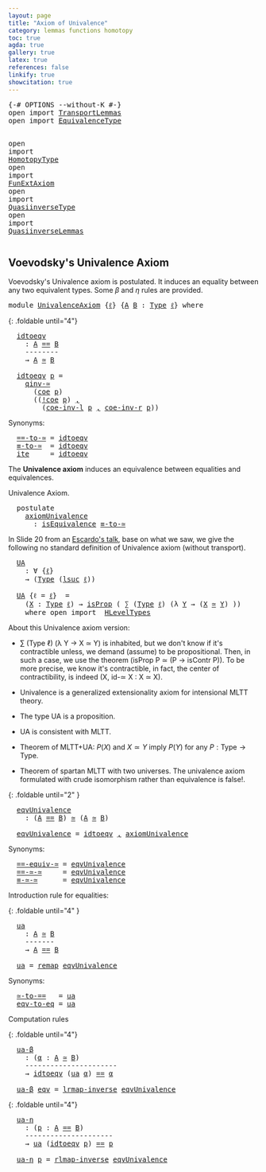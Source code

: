 ```yaml
---
layout: page
title: "Axiom of Univalence"
category: lemmas functions homotopy
toc: true
agda: true
gallery: true
latex: true
references: false
linkify: true
showcitation: true
---
```


<div class="hide" >
<pre class="Agda">
<a id="219" class="Symbol">{-#</a> <a id="223" class="Keyword">OPTIONS</a> <a id="231" class="Pragma">--without-K</a> <a id="243" class="Symbol">#-}</a>
<a id="247" class="Keyword">open</a> <a id="252" class="Keyword">import</a> <a id="259" href="TransportLemmas.html" class="Module">TransportLemmas</a>
<a id="275" class="Keyword">open</a> <a id="280" class="Keyword">import</a> <a id="287" href="EquivalenceType.html" class="Module">EquivalenceType</a>

<a id="304" class="Keyword">open</a> <a id="309" class="Keyword">import</a> <a id="316" href="HomotopyType.html" class="Module">HomotopyType</a>
<a id="329" class="Keyword">open</a> <a id="334" class="Keyword">import</a> <a id="341" href="FunExtAxiom.html" class="Module">FunExtAxiom</a>
<a id="353" class="Keyword">open</a> <a id="358" class="Keyword">import</a> <a id="365" href="QuasiinverseType.html" class="Module">QuasiinverseType</a>
<a id="382" class="Keyword">open</a> <a id="387" class="Keyword">import</a> <a id="394" href="QuasiinverseLemmas.html" class="Module">QuasiinverseLemmas</a>
</pre>
</div>

## Voevodsky's Univalence Axiom

Voevodsky's Univalence axiom is postulated. It induces an equality between any
two equivalent types. Some $β$ and $η$ rules are provided.

<pre class="Agda">
<a id="617" class="Keyword">module</a> <a id="624" href="UnivalenceAxiom.html" class="Module">UnivalenceAxiom</a> <a id="640" class="Symbol">{</a><a id="641" href="UnivalenceAxiom.html#641" class="Bound">ℓ</a><a id="642" class="Symbol">}</a> <a id="644" class="Symbol">{</a><a id="645" href="UnivalenceAxiom.html#645" class="Bound">A</a> <a id="647" href="UnivalenceAxiom.html#647" class="Bound">B</a> <a id="649" class="Symbol">:</a> <a id="651" href="Intro.html#2793" class="Function">Type</a> <a id="656" href="UnivalenceAxiom.html#641" class="Bound">ℓ</a><a id="657" class="Symbol">}</a> <a id="659" class="Keyword">where</a>
</pre>

{: .foldable until="4"}
<pre class="Agda">
  <a id="idtoeqv"></a><a id="716" href="UnivalenceAxiom.html#716" class="Function">idtoeqv</a>
    <a id="728" class="Symbol">:</a> <a id="730" href="UnivalenceAxiom.html#645" class="Bound">A</a> <a id="732" href="BasicTypes.html#4338" class="Datatype Operator">==</a> <a id="735" href="UnivalenceAxiom.html#647" class="Bound">B</a>
    <a id="741" class="Comment">--------</a>
    <a id="754" class="Symbol">→</a> <a id="756" href="UnivalenceAxiom.html#645" class="Bound">A</a> <a id="758" href="EquivalenceType.html#1435" class="Function Operator">≃</a> <a id="760" href="UnivalenceAxiom.html#647" class="Bound">B</a>

  <a id="765" href="UnivalenceAxiom.html#716" class="Function">idtoeqv</a> <a id="773" href="UnivalenceAxiom.html#773" class="Bound">p</a> <a id="775" class="Symbol">=</a>
    <a id="781" href="QuasiinverseType.html#3454" class="Function">qinv-≃</a>
      <a id="794" class="Symbol">(</a><a id="795" href="Transport.html#784" class="Function">coe</a> <a id="799" href="UnivalenceAxiom.html#773" class="Bound">p</a><a id="800" class="Symbol">)</a>
      <a id="808" class="Symbol">((</a><a id="810" href="Transport.html#947" class="Function">!coe</a> <a id="815" href="UnivalenceAxiom.html#773" class="Bound">p</a><a id="816" class="Symbol">)</a> <a id="818" href="BasicTypes.html#1581" class="InductiveConstructor Operator">,</a>
        <a id="828" class="Symbol">(</a><a id="829" href="TransportLemmas.html#4495" class="Function">coe-inv-l</a> <a id="839" href="UnivalenceAxiom.html#773" class="Bound">p</a> <a id="841" href="BasicTypes.html#1581" class="InductiveConstructor Operator">,</a> <a id="843" href="TransportLemmas.html#4722" class="Function">coe-inv-r</a> <a id="853" href="UnivalenceAxiom.html#773" class="Bound">p</a><a id="854" class="Symbol">))</a>
</pre>

Synonyms:

<pre class="Agda">
  <a id="==-to-≃"></a><a id="895" href="UnivalenceAxiom.html#895" class="Function">==-to-≃</a> <a id="903" class="Symbol">=</a> <a id="905" href="UnivalenceAxiom.html#716" class="Function">idtoeqv</a>
  <a id="≡-to-≃"></a><a id="915" href="UnivalenceAxiom.html#915" class="Function">≡-to-≃</a>  <a id="923" class="Symbol">=</a> <a id="925" href="UnivalenceAxiom.html#716" class="Function">idtoeqv</a>
  <a id="ite"></a><a id="935" href="UnivalenceAxiom.html#935" class="Function">ite</a>     <a id="943" class="Symbol">=</a> <a id="945" href="UnivalenceAxiom.html#716" class="Function">idtoeqv</a>
</pre>

The **Univalence axiom** induces an equivalence between equalities
and equivalences.

Univalence Axiom.

<pre class="Agda">
  <a id="1085" class="Keyword">postulate</a>
    <a id="axiomUnivalence"></a><a id="1099" href="UnivalenceAxiom.html#1099" class="Postulate">axiomUnivalence</a>
      <a id="1121" class="Symbol">:</a> <a id="1123" href="EquivalenceType.html#1337" class="Function">isEquivalence</a> <a id="1137" href="UnivalenceAxiom.html#915" class="Function">≡-to-≃</a>
</pre>

In Slide 20 from an [Escardo's talk](https://www.newton.ac.uk/files/seminar/20170711100011001-1442677.pdf), base on what we saw, we give
the following no standard definition of Univalence axiom (without transport).

<pre class="Agda">
  <a id="UA"></a><a id="1387" href="UnivalenceAxiom.html#1387" class="Function">UA</a>
    <a id="1394" class="Symbol">:</a> <a id="1396" class="Symbol">∀</a> <a id="1398" class="Symbol">{</a><a id="1399" href="UnivalenceAxiom.html#1399" class="Bound">ℓ</a><a id="1400" class="Symbol">}</a>
    <a id="1406" class="Symbol">→</a> <a id="1408" class="Symbol">(</a><a id="1409" href="Intro.html#2793" class="Function">Type</a> <a id="1414" class="Symbol">(</a><a id="1415" href="Agda.Primitive.html#627" class="Primitive">lsuc</a> <a id="1420" href="UnivalenceAxiom.html#1399" class="Bound">ℓ</a><a id="1421" class="Symbol">))</a>

  <a id="1427" href="UnivalenceAxiom.html#1387" class="Function">UA</a> <a id="1430" class="Symbol">{</a><a id="1431" class="Argument">ℓ</a> <a id="1433" class="Symbol">=</a> <a id="1435" href="UnivalenceAxiom.html#1435" class="Bound">ℓ</a><a id="1436" class="Symbol">}</a>  <a id="1439" class="Symbol">=</a>
    <a id="1445" class="Symbol">(</a><a id="1446" href="UnivalenceAxiom.html#1446" class="Bound">X</a> <a id="1448" class="Symbol">:</a> <a id="1450" href="Intro.html#2793" class="Function">Type</a> <a id="1455" href="UnivalenceAxiom.html#1435" class="Bound">ℓ</a><a id="1456" class="Symbol">)</a> <a id="1458" class="Symbol">→</a> <a id="1460" href="HLevelTypes.html#1185" class="Function">isProp</a> <a id="1467" class="Symbol">(</a> <a id="1469" href="BasicTypes.html#1497" class="Record">∑</a> <a id="1471" class="Symbol">(</a><a id="1472" href="Intro.html#2793" class="Function">Type</a> <a id="1477" href="UnivalenceAxiom.html#1435" class="Bound">ℓ</a><a id="1478" class="Symbol">)</a> <a id="1480" class="Symbol">(λ</a> <a id="1483" href="UnivalenceAxiom.html#1483" class="Bound">Y</a> <a id="1485" class="Symbol">→</a> <a id="1487" class="Symbol">(</a><a id="1488" href="UnivalenceAxiom.html#1446" class="Bound">X</a> <a id="1490" href="EquivalenceType.html#1435" class="Function Operator">≃</a> <a id="1492" href="UnivalenceAxiom.html#1483" class="Bound">Y</a><a id="1493" class="Symbol">)</a> <a id="1495" class="Symbol">))</a>
    <a id="1502" class="Keyword">where</a> <a id="1508" class="Keyword">open</a> <a id="1513" class="Keyword">import</a>  <a id="1521" href="HLevelTypes.html" class="Module">HLevelTypes</a>
</pre>

About this Univalence axiom version:

  - ∑ (Type ℓ) (λ Y → X ≃ Y) is inhabited, but we don't know if it's contractible
  unless, we demand (assume) to be propositional. Then, in such a case,
  we use the theorem (isProp P ≃ (P → isContr P)). To be more precise, we know it's contractible, in fact, the center of contractibility, is indeed (X, id-≃ X : X ≃ X).

  - Univalence is a generalized extensionality axiom for intensional MLTT theory.
  - The type UA is a proposition.
  - UA is consistent with MLTT.
  - Theorem of MLTT+UA: $P(X)$ and $X≃Y$ imply $P(Y)$ for any $P : \mathsf{Type} → \mathsf{Type}$.
  - Theorem of spartan MLTT with two universes. The univalence axiom formulated
with crude isomorphism rather than equivalence is false!.

{: .foldable until="2" }
<pre class="Agda">
  <a id="eqvUnivalence"></a><a id="2333" href="UnivalenceAxiom.html#2333" class="Function">eqvUnivalence</a>
    <a id="2351" class="Symbol">:</a> <a id="2353" class="Symbol">(</a><a id="2354" href="UnivalenceAxiom.html#645" class="Bound">A</a> <a id="2356" href="BasicTypes.html#4338" class="Datatype Operator">==</a> <a id="2359" href="UnivalenceAxiom.html#647" class="Bound">B</a><a id="2360" class="Symbol">)</a> <a id="2362" href="EquivalenceType.html#1435" class="Function Operator">≃</a> <a id="2364" class="Symbol">(</a><a id="2365" href="UnivalenceAxiom.html#645" class="Bound">A</a> <a id="2367" href="EquivalenceType.html#1435" class="Function Operator">≃</a> <a id="2369" href="UnivalenceAxiom.html#647" class="Bound">B</a><a id="2370" class="Symbol">)</a>

  <a id="2375" href="UnivalenceAxiom.html#2333" class="Function">eqvUnivalence</a> <a id="2389" class="Symbol">=</a> <a id="2391" href="UnivalenceAxiom.html#716" class="Function">idtoeqv</a> <a id="2399" href="BasicTypes.html#1581" class="InductiveConstructor Operator">,</a> <a id="2401" href="UnivalenceAxiom.html#1099" class="Postulate">axiomUnivalence</a>
</pre>

Synonyms:
<pre class="Agda">
  <a id="==-equiv-≃"></a><a id="2454" href="UnivalenceAxiom.html#2454" class="Function">==-equiv-≃</a> <a id="2465" class="Symbol">=</a> <a id="2467" href="UnivalenceAxiom.html#2333" class="Function">eqvUnivalence</a>
  <a id="==-≃-≃"></a><a id="2483" href="UnivalenceAxiom.html#2483" class="Function">==-≃-≃</a>     <a id="2494" class="Symbol">=</a> <a id="2496" href="UnivalenceAxiom.html#2333" class="Function">eqvUnivalence</a>
  <a id="≡-≃-≃"></a><a id="2512" href="UnivalenceAxiom.html#2512" class="Function">≡-≃-≃</a>      <a id="2523" class="Symbol">=</a> <a id="2525" href="UnivalenceAxiom.html#2333" class="Function">eqvUnivalence</a>
</pre>

Introduction rule for equalities:

{: .foldable until="4" }
<pre class="Agda">
  <a id="ua"></a><a id="2626" href="UnivalenceAxiom.html#2626" class="Function">ua</a>
    <a id="2633" class="Symbol">:</a> <a id="2635" href="UnivalenceAxiom.html#645" class="Bound">A</a> <a id="2637" href="EquivalenceType.html#1435" class="Function Operator">≃</a> <a id="2639" href="UnivalenceAxiom.html#647" class="Bound">B</a>
    <a id="2645" class="Comment">-------</a>
    <a id="2657" class="Symbol">→</a> <a id="2659" href="UnivalenceAxiom.html#645" class="Bound">A</a> <a id="2661" href="BasicTypes.html#4338" class="Datatype Operator">==</a> <a id="2664" href="UnivalenceAxiom.html#647" class="Bound">B</a>

  <a id="2669" href="UnivalenceAxiom.html#2626" class="Function">ua</a> <a id="2672" class="Symbol">=</a> <a id="2674" href="EquivalenceType.html#1901" class="Function">remap</a> <a id="2680" href="UnivalenceAxiom.html#2333" class="Function">eqvUnivalence</a>
</pre>

Synonyms:

<pre class="Agda">
  <a id="≃-to-=="></a><a id="2732" href="UnivalenceAxiom.html#2732" class="Function">≃-to-==</a>   <a id="2742" class="Symbol">=</a> <a id="2744" href="UnivalenceAxiom.html#2626" class="Function">ua</a>
  <a id="eqv-to-eq"></a><a id="2749" href="UnivalenceAxiom.html#2749" class="Function">eqv-to-eq</a> <a id="2759" class="Symbol">=</a> <a id="2761" href="UnivalenceAxiom.html#2626" class="Function">ua</a>
</pre>

Computation rules

{: .foldable until="4"}
<pre class="Agda">
  <a id="ua-β"></a><a id="2834" href="UnivalenceAxiom.html#2834" class="Function">ua-β</a>
    <a id="2843" class="Symbol">:</a> <a id="2845" class="Symbol">(</a><a id="2846" href="UnivalenceAxiom.html#2846" class="Bound">α</a> <a id="2848" class="Symbol">:</a> <a id="2850" href="UnivalenceAxiom.html#645" class="Bound">A</a> <a id="2852" href="EquivalenceType.html#1435" class="Function Operator">≃</a> <a id="2854" href="UnivalenceAxiom.html#647" class="Bound">B</a><a id="2855" class="Symbol">)</a>
    <a id="2861" class="Comment">----------------------</a>
    <a id="2888" class="Symbol">→</a> <a id="2890" href="UnivalenceAxiom.html#716" class="Function">idtoeqv</a> <a id="2898" class="Symbol">(</a><a id="2899" href="UnivalenceAxiom.html#2626" class="Function">ua</a> <a id="2902" href="UnivalenceAxiom.html#2846" class="Bound">α</a><a id="2903" class="Symbol">)</a> <a id="2905" href="BasicTypes.html#4338" class="Datatype Operator">==</a> <a id="2908" href="UnivalenceAxiom.html#2846" class="Bound">α</a>

  <a id="2913" href="UnivalenceAxiom.html#2834" class="Function">ua-β</a> <a id="2918" href="UnivalenceAxiom.html#2918" class="Bound">eqv</a> <a id="2922" class="Symbol">=</a> <a id="2924" href="EquivalenceType.html#2195" class="Function">lrmap-inverse</a> <a id="2938" href="UnivalenceAxiom.html#2333" class="Function">eqvUnivalence</a>
</pre>

{: .foldable until="4"}
<pre class="Agda">
  <a id="ua-η"></a><a id="3003" href="UnivalenceAxiom.html#3003" class="Function">ua-η</a>
    <a id="3012" class="Symbol">:</a> <a id="3014" class="Symbol">(</a><a id="3015" href="UnivalenceAxiom.html#3015" class="Bound">p</a> <a id="3017" class="Symbol">:</a> <a id="3019" href="UnivalenceAxiom.html#645" class="Bound">A</a> <a id="3021" href="BasicTypes.html#4338" class="Datatype Operator">==</a> <a id="3024" href="UnivalenceAxiom.html#647" class="Bound">B</a><a id="3025" class="Symbol">)</a>
    <a id="3031" class="Comment">---------------------</a>
    <a id="3057" class="Symbol">→</a> <a id="3059" href="UnivalenceAxiom.html#2626" class="Function">ua</a> <a id="3062" class="Symbol">(</a><a id="3063" href="UnivalenceAxiom.html#716" class="Function">idtoeqv</a> <a id="3071" href="UnivalenceAxiom.html#3015" class="Bound">p</a><a id="3072" class="Symbol">)</a> <a id="3074" href="BasicTypes.html#4338" class="Datatype Operator">==</a> <a id="3077" href="UnivalenceAxiom.html#3015" class="Bound">p</a>

  <a id="3082" href="UnivalenceAxiom.html#3003" class="Function">ua-η</a> <a id="3087" href="UnivalenceAxiom.html#3087" class="Bound">p</a> <a id="3089" class="Symbol">=</a> <a id="3091" href="EquivalenceType.html#2448" class="Function">rlmap-inverse</a> <a id="3105" href="UnivalenceAxiom.html#2333" class="Function">eqvUnivalence</a>
</pre>


